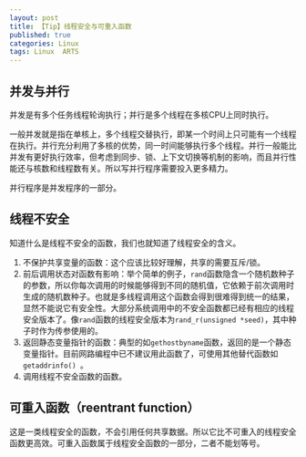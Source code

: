 ```yaml
---
layout: post
title: 【Tip】线程安全与可重入函数
published: true
categories: Linux
tags: Linux  ARTS
---
```



## 并发与并行

并发是有多个任务线程轮询执行；并行是多个线程在多核CPU上同时执行。

一般并发就是指在单核上，多个线程交替执行，即某一个时间上只可能有一个线程在执行。并行充分利用了多核的优势，同一时间能够执行多个线程。并行一般能比并发有更好执行效率，但考虑到同步、锁、上下文切换等机制的影响，而且并行性能还与核数和线程数有关。所以写并行程序需要投入更多精力。

并行程序是并发程序的一部分。

## 线程不安全

知道什么是线程不安全的函数，我们也就知道了线程安全的含义。

1. 不保护共享变量的函数：这个应该比较好理解，共享的需要互斥/锁。
2. 前后调用状态对函数有影响：举个简单的例子，`rand`函数隐含一个随机数种子的参数，所以你每次调用的时候能够得到不同的随机值，它依赖于前次调用时生成的随机数种子。也就是多线程调用这个函数会得到很难得到统一的结果，显然不能说它有安全性。大部分系统调用中的不安全函数都已经有相应的线程安全版本了。像`rand`函数的线程安全版本为`rand_r(unsigned *seed)`，其中种子时作为传参使用的。
3. 返回静态变量指针的函数：典型的如`gethostbyname`函数，返回的是一个静态变量指针。目前网路编程中已不建议用此函数了，可使用其他替代函数如`getaddrinfo() `。
4. 调用线程不安全函数的函数。

## 可重入函数（reentrant function）

这是一类线程安全的函数，不会引用任何共享数据。所以它比不可重入的线程安全函数更高效。可重入函数属于线程安全函数的一部分，二者不能划等号。

